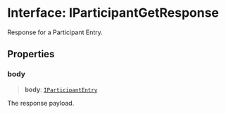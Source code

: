 # Interface: IParticipantGetResponse

Response for a Participant Entry.

## Properties

### body

> **body**: [`IParticipantEntry`](IParticipantEntry.md)

The response payload.

